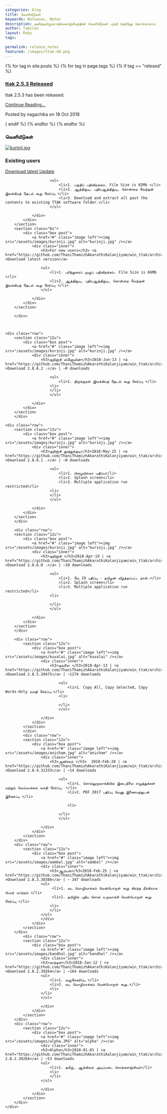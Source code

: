 ```yaml
---
categories: blog
title: வெளியீடுகள்
keywords: Releases, Notes
description: தனித்தமிழகராதிக்களஞ்சியத்தின் வெளியீடுகள் பற்றி தெரிந்து கொள்ளலாம்
author: Tamilan
layout: Ruby
tags:
 
permalink: release_notes
featured: /images/ttak-48.png
---
```

{% for tag in site.posts %}
{% for tag in page.tags %}
{% if tag == "relesed" %}

<div class="post">
  <h3><a href="https://www.ttak-lang.org/en/news/2018/10/18/ttak-2-5-3-released/">ttak 2.5.3 Released</a></h3>
  <p>ttak 2.5.3 has been released.</p>
  <p class="post-link"><a href="https://www.ttak-lang.org/en/news/2018/10/18/ttak-2-5-3-released/">Continue Reading...</a></p>
  <p class="post-info">Posted by nagachika on 18 Oct 2018</p>
</div>

{ endif %}
{% endfor %}
{% endfor %}

<section class="wrapper style1">
<h3>வெளியீடுகள்</h3>
	<div class="container">
<div class="row">
		<section class="6u">
			<div class="box post">
				<a href="#" class="image left"><img src="/assets/images/kurinji.jpg" alt="kurinji.jpg" /></a>
				<div class="inner">
					<h3>Existing users</h3> <a href="https://github.com/ThaniThamizhAkarathiKalanjiyam/win_ttak/archive/RecentUpdate.zip" >Download latest Update</a>
					
						<ul>
							<li>1. பகுதிப் பதிவிறக்கம். File Size is 02Mb </li>							
							<li>2. ஆத்திசூடி, புதியஆத்திசூடி, கொன்றை வேந்தன் இலக்கியத் தேடல் கூறு சேர்ப்பு </li>
							<li>3. Download and extract all past the contents to existing TTAK software folder.</li>
						</ul>
					
				</div>
			</div>
		</section>
		<section class="6u">
			<div class="box post">
				<a href="#" class="image left"><img src="/assets/images/kurinji.jpg" alt="kurinji.jpg" /></a>
				<div class="inner">
					<h3>For new users</h3> <a href="https://github.com/ThaniThamizhAkarathiKalanjiyam/win_ttak/archive/master.zip" >Download latest version</a>
					
					<ul>
						<li>1. பரிந்துரைப் முழுப் பதிவிறக்கம். File Size is 66Mb </li>
						<li>2. ஆத்திசூடி, புதியஆத்திசூடி, கொன்றை வேந்தன் இலக்கியத் தேடல் கூறு சேர்ப்பு </li>
					</ul>
					
				</div>
			</div>
		</section>
		
		</div>
		
		
	
	<div class="row">
		<section class="12u">
			<div class="box post">
				<a href="#" class="image left"><img src="/assets/images/kurinji.jpg" alt="kurinji.jpg" /></a>
				<div class="inner">
					<h3>குறிஞ்சி ஸ்னோலின்</h3>2018-Jun-13 | <a href="https://github.com/ThaniThamizhAkarathiKalanjiyam/win_ttak/archive/v2.8.6.2.zip" >Download 2.8.6.2 .</a> | ~0 downloads
					
						<ul>
							<li>1. திருக்குறள் இலக்கியத் தேடல் கூறு சேர்ப்பு </li>							
						<li>
						</li>
						</ul>
					
				</div>
			</div>
		</section>
		</div>

	<div class="row">
		<section class="12u">
			<div class="box post">
				<a href="#" class="image left"><img src="/assets/images/kurinji.jpg" alt="kurinji.jpg" /></a>
				<div class="inner">
					<h3>குறிஞ்சி தூத்துக்குடி</h3>2018-May-25 | <a href="https://github.com/ThaniThamizhAkarathiKalanjiyam/win_ttak/archive/v2.8.6.1.zip" >Download 2.8.6.1 .</a> | ~0 downloads
					
						<ul>
							<li>1. பிழையில்லா பதிப்பு</li>
							<li>2. Splash screen</li>
							<li>3. Multiple application run restricted</li>
						<li>
						</li>
						</ul>
					
				</div>
			</div>
		</section>
		</div>

		<div class="row">
		<section class="12u">
			<div class="box post">
				<a href="#" class="image left"><img src="/assets/images/kurinji.jpg" alt="kurinji.jpg" /></a>
				<div class="inner">
					<h3>குறிஞ்சி </h3>2018-Apr-19 | <a href="https://github.com/ThaniThamizhAkarathiKalanjiyam/win_ttak/archive/v2.8.6.0.zip" >Download 2.8.6.0 .</a> | ~10 downloads
					
						<ul>
							<li>1. மே 19 பதிப்பு - தமிழன் வீழ்த்தப்பட்ட நாள்.</li>
							<li>2. Splash screen</li>
							<li>3. Multiple application run restricted</li>
						<li>

						</li>
						</ul>
					
				</div>
			</div>
		</section>
		</div>

		<div class="row">
			<section class="12u">
				<div class="box post">
					<a href="#" class="image left"><img src="/assets/images/kuvalai.jpg" alt="kuvalai" /></a>
					<div class="inner">
						<h3>குவளை </h3>2018-Apr-13 | <a href="https://github.com/ThaniThamizhAkarathiKalanjiyam/win_ttak/archive/v2.8.5.zip" >Download 2.8.5.20475</a> | ~1274 downloads
						
							<ul>
								<li>1. Copy All, Copy Selected, Copy Words-Only வசதி சேர்ப்பு.</li>
							<li>

							</li>
							</ul>
						
					</div>
				</div>
			</section>
			</div>
			<div class="row">
			<section class="12u">
				<div class="box post">
					<a href="#" class="image left"><img src="/assets/images/anicham.jpg" alt="anicham" /></a>
					<div class="inner">
						<h3>அனிச்சம் </h3>	2018-Feb-28 | <a href="https://github.com/ThaniThamizhAkarathiKalanjiyam/win_ttak/archive/v2.8.4.zip" >Download 2.8.4.31333</a> | ~14 downloads
						
							<ul>
								<li>1. சொல்லுருவாக்கியில் இடைநிலை எழுத்துக்கள் மற்றும் மெய்மயக்கம் வசதி சேர்ப்பு. </li>
								<li>2. PDF 2017 பதிப்பு மெனு இணையத்துடன் இணைப்பு </li>

								<li>

							</li>
							</ul>
						
					</div>
				</div>
			</section>
		</div>
		<div class="row">
			<section class="12u">
				<div class="box post">
					<a href="#" class="image left"><img src="/assets/images/aambal.jpg" alt="aambal" /></a>
					<div class="inner">
						<h3>ஆம்பல்</h3>2018-Feb-25 | <a href="https://github.com/ThaniThamizhAkarathiKalanjiyam/win_ttak/archive/v2.8.3.zip" >Download 2.8.3.30386</a> | ~ 347 downloads
					<ul>
						 <li>1. வட மொழியாக்கம் மென்பொருள் கூறு கிரந்த நீக்கியாக பெயர் மாற்றம் </li>
						 <li>2. தமிழில் புதிய சொல் உருவாக்கி மென்பொருள் கூறு சேர்ப்பு </li>
						<li>
						</li>
					</ul>
					</div>
				</div>
			</section>
		</div>
			<div class="row">
			<section class="12u">
				<div class="box post">
					<a href="#" class="image left"><img src="/assets/images/kandhal.jpg" alt="kandhal" /></a>
					<div class="inner">
					<h3>காந்தள்</h3>2018-Jan-12 | <a href="https://github.com/ThaniThamizhAkarathiKalanjiyam/win_ttak/archive/v2.8.2.zip" >Download 2.8.2.39264</a> | ~164 downloads
					<ul>
						<li>1. வழுசேகரிப்பு </li>
						<li>2. வட மொழியாக்கம் மென்பொருள் கூறு.</li>
						<li>
					</li>
					</ul>
					
					</div>
				</div>
			</section>
		</div>
		<div class="row">
			<section class="12u">
				<div class="box post">
					<a href="#" class="image left"><img src="/assets/images/alpha.JPG" alt="alpha" /></a>
					<div class="inner">
					<h3>Alpha</h3>2018-01-01 | <a href="https://github.com/ThaniThamizhAkarathiKalanjiyam/win_ttak/archive/alpha.zip">Download 2.8.2.39264</a> | ~53 downloads
					<ul>
						<li>1. தமிழ், ஆங்கிலம் அடிப்படை சொற்களஞ்சியம்</li>
						<li>
						</li>
					</ul>
					
					</div>
				</div>
			</section>
		</div>
	</div>
</section>